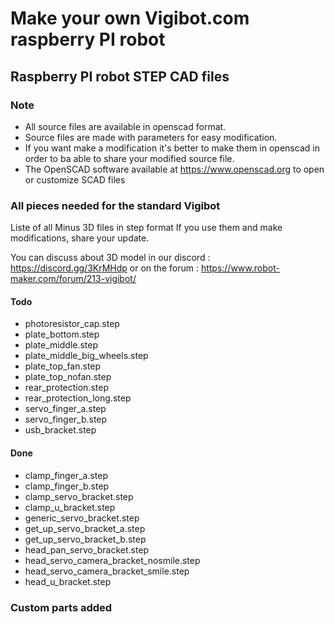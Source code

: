 # Make your own Vigibot.com raspberry PI robot

## Raspberry PI robot STEP CAD files

### Note

- All source files are available in openscad format. 
- Source files are made with parameters for easy modification. 
- If you want make a modification it's better to make them in openscad in order to ba able to share your modified source file. 
- The OpenSCAD software available at https://www.openscad.org to open or customize SCAD files


### All pieces needed for the standard Vigibot

Liste of all Minus 3D files in step format
If you use them and make modifications, share your update. 

You can discuss about 3D model in our discord : https://discord.gg/3KrMHdp
or on the forum : https://www.robot-maker.com/forum/213-vigibot/


#### Todo

- photoresistor_cap.step
- plate_bottom.step
- plate_middle.step
- plate_middle_big_wheels.step
- plate_top_fan.step
- plate_top_nofan.step
- rear_protection.step
- rear_protection_long.step
- servo_finger_a.step
- servo_finger_b.step
- usb_bracket.step


#### Done

- clamp_finger_a.step
- clamp_finger_b.step
- clamp_servo_bracket.step
- clamp_u_bracket.step
- generic_servo_bracket.step
- get_up_servo_bracket_a.step
- get_up_servo_bracket_b.step
- head_pan_servo_bracket.step
- head_servo_camera_bracket_nosmile.step
- head_servo_camera_bracket_smile.step
- head_u_bracket.step


### Custom parts added

